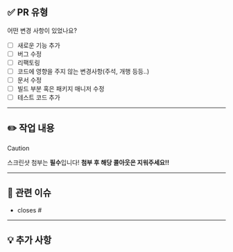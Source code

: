 ## ✅ PR 유형
어떤 변경 사항이 있었나요?

- [ ] 새로운 기능 추가
- [ ] 버그 수정
- [ ] 리팩토링
- [ ] 코드에 영향을 주지 않는 변경사항(주석, 개행 등등..)
- [ ] 문서 수정
- [ ] 빌드 부분 혹은 패키지 매니저 수정
- [ ] 테스트 코드 추가

---

## ✏️ 작업 내용
> [!CAUTION]
> 스크린샷 첨부는 **필수**입니다!
> **첨부 후 해당 콜아웃은 지워주세요!!**

---

## 🔗 관련 이슈
- closes #

---

## 💡 추가 사항
